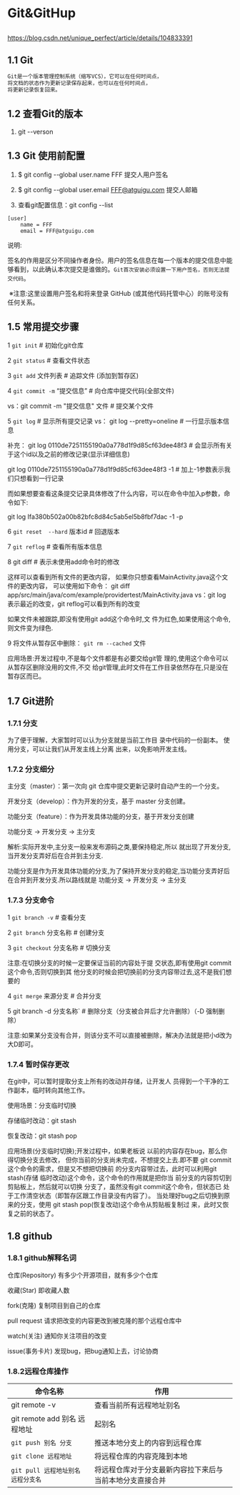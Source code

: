 # Git&GitHup

## 

https://blog.csdn.net/unique_perfect/article/details/104833391

## 1.1 Git

```markdown
Git是一个版本管理控制系统（缩写VCS），它可以在任何时间点，
将文档的状态作为更新记录保存起来，也可以在任何时间点，
将更新记录恢复回来。
```

## 1.2 查看Git的版本

1. git --verson

## 1.3 Git 使用前配置

1. $ git config --global user.name FFF   提交人用户签名

2. $ git config --global user.email FFF@atguigu.com 提交人邮箱
3. 查看git配置信息：git config --list



```git
[user]
	name = FFF
	email = FFF@atguigu.com
```

说明:

​	签名的作用是区分不同操作者身份。用户的签名信息在每一个版本的提交信息中能够看到，以此确认本次提交是谁做的。`Git首次安装必须设置一下用户签名，否则无法提交代码`。

​	※注意:这里设置用户签名和将来登录 GitHub (或其他代码托管中心）的账号没有任何关系。

## 1.5 常用提交步骤

1 `git init`  # 初始化git仓库 

2 `git status`  # 查看文件状态 

3 `git add` 文件列表 # 追踪文件 (添加到暂存区)

4 `git commit -m`  “提交信息”  # 向仓库中提交代码(全部文件) 

vs：git commit -m "提交信息"  文件  # 提交某个文件 

5 `git log` # 显示所有提交记录 vs： git log --pretty=oneline   # 一行显示版本信息

补充： git log  0110de7251155190a0a778d1f9d85cf63dee48f3 # 会显示所有关于这个id以及之前的修改记录(显示详细信息)

git log  0110de7251155190a0a778d1f9d85cf63dee48f3 -1 # 加上-1参数表示我们只想看到一行记录 

而如果想要查看这条提交记录具体修改了什么内容，可以在命令中加入p参数，命令如下:

 git log Ifa380b502a00b82bfc8d84c5ab5el5b8fbf7dac -1 -p 

6 `git reset  --hard` 版本id  # 回退版本 

7 `git reflog`   # 查看所有版本信息 

8 git diff  # 表示未使用add命令时的修改 

这样可以查看到所有文件的更改内容， 如果你只想查看MainActivity.java这个文件的更改内容， 可以使用如下命令： git diff app/src/main/java/com/example/providertest/MainActivity.java vs：git log 表示最近的改变，git reflog可以看到所有的改变 

如果文件未被跟踪,即没有使用git add这个命令时,文 件为红色,如果使用这个命令,则文件变为绿色. 

9 将文件从暂存区中删除： `git rm --cached` 文件 

应用场景:开发过程中,不是每个文件都是有必要交给git管 理的,使用这个命令可以从暂存区删除没用的文件,不交 给git管理,此时文件在工作目录依然存在,只是没在暂存区而已。

## 1.7 Git进阶

### 1.7.1 分支

为了便于理解，大家暂时可以认为分支就是当前工作目 录中代码的一份副本。 使用分支，可以让我们从开发主线上分离 出来，以免影响开发主线。

### 1.7.2 分支细分

主分支（master）：第一次向 git 仓库中提交更新记录时自动产生的一个分支。 

开发分支（develop）：作为开发的分支，基于 master 分支创建。 

功能分支（feature）：作为开发具体功能的分支，基于开发分支创建 

功能分支 -> 开发分支 -> 主分支 

解析:实际开发中,主分支一般来发布源码之类,要保持稳定,所以 就出现了开发分支,当开发分支弄好后在合并到主分支. 

功能分支是作为开发具体功能的分支,为了保持开发分支的稳定,当功能分支弄好后在合并到开发分支.所以路线就是 功能分支 -> 开发分支 -> 主分支

### 1.7.3 分支命令

1 `git branch -v` # 查看分支 

2 `git branch` 分支名称 # 创建分支 

3 `git checkout` 分支名称  # 切换分支 

注意:在切换分支的时候一定要保证当前的内容处于提 交状态,即有使用git commit这个命令,否则切换到其 他分支的时候会把切换前的分支内容带过去,这不是我们想要的 

4 `git merge` 来源分支 # 合并分支 

5 git branch -d 分支名称` # 删除分支（分支被合并后才允许删除）（-D 强制删除） 

注意:如果某分支没有合并，则该分支不可以直接被删除，解决办法就是把小d改为大D即可。

### 1.7.4 暂时保存更改

在git中，可以暂时提取分支上所有的改动并存储，让开发人 员得到一个干净的工作副本，临时转向其他工作。 

使用场景：分支临时切换 

存储临时改动：git stash 

恢复改动：git stash pop



应用场景(分支临时切换);开发过程中，如果老板说 以前的内容存在bug，那么你得切换分支去修改， 但你当前的分支尚未完成，不想提交上去.即不要 git commit这个命令的需求，但是又不想把切换前 的分支内容带过去，此时可以利用git stash(存储 临时改动)这个命令，这个命令的作用就是把你当 前分支的内容剪切到剪贴板上，然后就可以切换 分支了，虽然没有git commit这个命令，但状态已 处于工作清空状态（即暂存区跟工作目录没有内容了）。 当处理好bug之后切换到原来的分支，使用 git stash pop(恢复改动)这个命令从剪贴板复制过 来，此时又恢复之前的状态了。



## 1.8 github

### 1.8.1 github解释名词

仓库(Repository) 有多少个开源项目，就有多少个仓库 

收藏(Star) 即收藏人数 

fork(克隆) 复制项目到自己的仓库 

pull request 请求把改变的内容更改到被克隆的那个远程仓库中 

watch(关注) 通知你关注项目的改变 

issue(事务卡片) 发现bug，把bug通知上去，讨论协商

### 1.8.2远程仓库操作

| 命令名称                           | 作用                                                     |
| ---------------------------------- | -------------------------------------------------------- |
| git remote -v                      | 查看当前所有远程地址别名                                 |
| git remote add 别名 远程地址       | 起别名                                                   |
| `git push 别名 分支`               | 推送本地分支上的内容到远程仓库                           |
| `git clone 远程地址`               | 将远程仓库的内容克隆到本地                               |
| `git pull 远程地址别名 远程分支名` | 将远程仓库对于分支最新内容拉下来后与当前本地分支直接合并 |

### 











